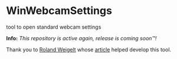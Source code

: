 # WinWebcamSettings
tool to open standard webcam settings

**Info:** *This repository is active again, release is coming soon™!*

Thank you to [Roland Weigelt](https://github.com/RWeigelt) whose [article](https://weblogs.asp.net/rweigelt/how-to-access-webcam-properties-from-c) helped develop this tool.
